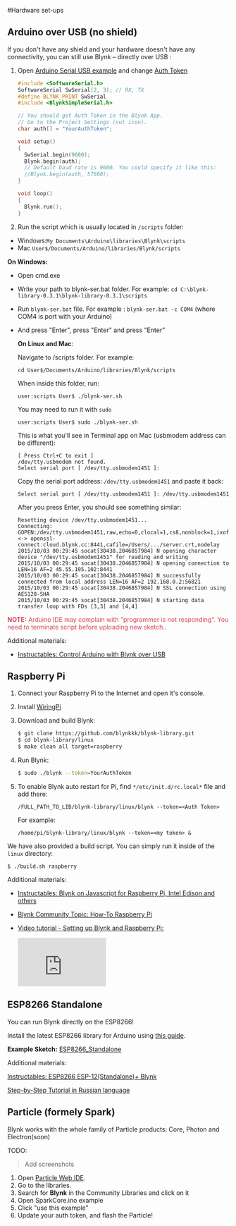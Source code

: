 #Hardware set-ups
## Arduino over USB (no shield)
If you don't have any shield and your hardware doesn't have any connectivity, you can still use Blynk – directly over USB :

1. Open [Arduino Serial USB example](https://github.com/blynkkk/blynk-library/blob/master/examples/BoardsAndShields/Arduino_Serial_USB/Arduino_Serial_USB.ino) 
and change [Auth Token](http://docs.blynk.cc/#getting-started-getting-started-with-application-4-auth-token)

	```cpp
	#include <SoftwareSerial.h>
	SoftwareSerial SwSerial(2, 3); // RX, TX
	#define BLYNK_PRINT SwSerial
	#include <BlynkSimpleSerial.h>
	
	// You should get Auth Token in the Blynk App.
	// Go to the Project Settings (nut icon).
	char auth[] = "YourAuthToken";
	
	void setup()
	{
	  SwSerial.begin(9600);
	  Blynk.begin(auth);
	  // Default baud rate is 9600. You could specify it like this:
	  //Blynk.begin(auth, 57600);
	}
	
	void loop()
	{
	  Blynk.run();
	}
	```
2. Run the script which is usually located in ```/scripts``` folder:

 - Windows:```My Documents\Arduino\libraries\Blynk\scripts```
 - Mac	```User$/Documents/Arduino/libraries/Blynk/scripts```

  
  **On Windows:**
- Open cmd.exe
- Write your path to blynk-ser.bat folder. For example: 
```cd C:\blynk-library-0.3.1\blynk-library-0.3.1\scripts```
- Run ```blynk-ser.bat``` file. For example : ```blynk-ser.bat -c COM4``` (where COM4 is port with your Arduino)
- And press "Enter", press "Enter" and press "Enter"
  
  **On Linux and Mac**:
  
  Navigate to /scripts folder. For example:
  
  ```
  cd User$/Documents/Arduino/libraries/Blynk/scripts
  ``` 
  When inside this folder, run:
  
  ```
  user:scripts User$ ./blynk-ser.sh
  ``` 
  
  You may need to run it with ```sudo```
  
  ```
  user:scripts User$ sudo ./blynk-ser.sh
  ``` 

	This is what you'll see in Terminal app on Mac (usbmodem address can be different):

	```
	[ Press Ctrl+C to exit ]
	/dev/tty.usbmodem not found.
	Select serial port [ /dev/tty.usbmodem1451 ]: 
	```
	Copy the serial port address: ```/dev/tty.usbmodem1451``` and paste it back:
	
	```
	Select serial port [ /dev/tty.usbmodem1451 ]: /dev/tty.usbmodem1451
	```
	
	After you press Enter, you should see something similar:
	
	```
	Resetting device /dev/tty.usbmodem1451...
	Connecting: GOPEN:/dev/tty.usbmodem1451,raw,echo=0,clocal=1,cs8,nonblock=1,ixoff=0,ixon=0,ispeed=9600,ospeed=9600,crtscts=0 <-> openssl-connect:cloud.blynk.cc:8441,cafile=/Users/.../server.crt,nodelay
	2015/10/03 00:29:45 socat[30438.2046857984] N opening character device "/dev/tty.usbmodem1451" for reading and writing
	2015/10/03 00:29:45 socat[30438.2046857984] N opening connection to LEN=16 AF=2 45.55.195.102:8441
	2015/10/03 00:29:45 socat[30438.2046857984] N successfully connected from local address LEN=16 AF=2 192.168.0.2:56821
	2015/10/03 00:29:45 socat[30438.2046857984] N SSL connection using AES128-SHA
	2015/10/03 00:29:45 socat[30438.2046857984] N starting data transfer loop with FDs [3,3] and [4,4]
	```

<span style="color:#D3435C;">**NOTE:** Arduino IDE may complain with "programmer is not responding". You need to terminate script before uploading new sketch.. </span>

Additional materials:

- [Instructables: Control Arduino with Blynk over USB](http://www.instructables.com/id/Control-arduino-using-Blynk-over-usb/)


## Raspberry Pi
1. Connect your Raspberry Pi to the Internet and open it's console.
2. Install [WiringPi](http://wiringpi.com/download-and-install/)
3. Download and build Blynk:


	```bash
	$ git clone https://github.com/blynkkk/blynk-library.git
	$ cd blynk-library/linux
	$ make clean all target=raspberry
	```

4. Run Blynk:

	```bash
	$ sudo ./blynk --token=YourAuthToken
	```
5. To enable Blynk auto restart for Pi, find ```*/etc/init.d/rc.local*``` file and add there:

	```
	/FULL_PATH_TO_LIB/blynk-library/linux/blynk --token=<Auth Token> 
	```

	For example:

	``` 
	/home/pi/blynk-library/linux/blynk --token=<my token> &
	```
		
We have also provided a build script. You can simply run it inside of the ```linux``` directory:

```
$ ./build.sh raspberry
```

Additional materials:

- [Instructables: Blynk on Javascript for Raspberry Pi, Intel Edison and others](http://www.instructables.com/id/Blynk-JavaScript-in-20-minutes-Raspberry-Pi-Edison)
- [Blynk Community Topic: How-To Raspberry Pi](http://community.blynk.cc/t/howto-for-raspberry-pi/332)
- [Video tutorial - Setting up Blynk and Raspberry Pi:](https://www.youtube.com/watch?v=iSG_8g6KyGE)

	<iframe width="200" height="110" src="https://www.youtube.com/embed/iSG_8g6KyGE" frameborder="0" allowfullscreen></iframe>

## ESP8266 Standalone

You can run Blynk directly on the ESP8266!

Install the latest ESP8266 library for Arduino using [this guide](https://github.com/esp8266/Arduino#installing-with-boards-manager). 

**Example Sketch:** [ESP8266_Standalone](https://github.com/blynkkk/blynk-library/blob/master/examples/BoardsAndShields/ESP8266_Standalone/ESP8266_Standalone.ino)

Additional materials:

[Instructables: ESP8266 ESP-12(Standalone)+ Blynk](http://www.instructables.com/id/ESP8266-ESP-12Standalone-Blynk-101)
 
[Step-by-Step Tutorial in Russian language](http://esp8266.ru/esp8266-blynk)

## Particle (formely Spark)
Blynk works with the whole family of Particle products: Core, Photon and Electron(soon)

TODO:
> Add screenshots

1. Open [Particle Web IDE](https://build.particle.io/build).
2. Go to the libraries.
3. Search for **Blynk** in the Community Libraries and click on it
4. Open SparkCore.ino example
5. Click "use this example"
6. Update your auth token, and flash the Particle!
